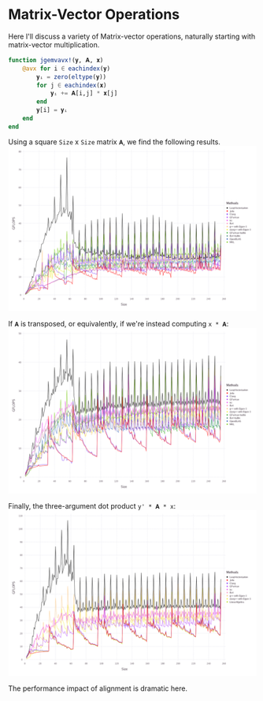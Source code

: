 # Matrix-Vector Operations

Here I'll discuss a variety of Matrix-vector operations, naturally starting with matrix-vector multiplication.

```julia
function jgemvavx!(𝐲, 𝐀, 𝐱)
    @avx for i ∈ eachindex(𝐲)
        𝐲ᵢ = zero(eltype(𝐲))
        for j ∈ eachindex(𝐱)
            𝐲ᵢ += 𝐀[i,j] * 𝐱[j]
        end
        𝐲[i] = 𝐲ᵢ
    end
end
```

Using a square `Size` x `Size` matrix `𝐀`, we find the following results.
![Amulvb](../assets/bench_Amulvb_v1.png)

If `𝐀` is transposed, or equivalently, if we're instead computing `x * 𝐀`:
![Atmulvb](../assets/bench_Atmulvb_v1.png)

Finally, the three-argument dot product `y' * 𝐀 * x`:
![dot3](../assets/bench_dot3_v1.png)

The performance impact of alignment is dramatic here.


